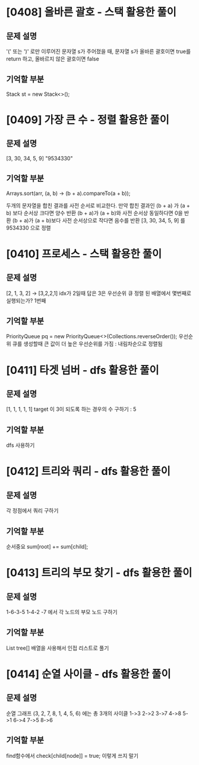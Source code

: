 # [0408] 올바른 괄호 - 스택 활용한 풀이

## 문제 설명

'(' 또는 ')' 로만 이루어진 문자열 s가 주어졌을 때, 문자열 s가 올바른 괄호이면 true를 return 하고, 올바르지 않은 괄호이면 false

## 기억할 부분

Stack<Character> st = new Stack<>();

# [0409] 가장 큰 수 - 정렬 활용한 풀이

## 문제 설명

[3, 30, 34, 5, 9] "9534330"

## 기억할 부분

Arrays.sort(arr, (a, b) -> (b + a).compareTo(a + b));

두개의 문자열을 합친 결과를 사전 순서로 비교한다.
만약 합친 결과인 (b + a) 가 (a + b) 보다 순서상 크다면 양수 반환
(b + a)가 (a + b)와 사전 순서상 동일하다면 0을 반환
(b + a)가 (a + b)보다 사전 순서상으로 작다면 음수를 반환
[3, 30, 34, 5, 9] 를 9534330 으로 정렬

# [0410] 프로세스 - 스택 활용한 풀이

## 문제 설명

[2, 1, 3, 2] -> [3,2,2,1]
idx가 2일때 답은 3은 우선순위 큐 정렬 된 배열에서 몇번째로 실행되는가? 1번째

## 기억할 부분

PriorityQueue<Integer> pq = new PriorityQueue<>(Collections.reverseOrder());
우선순위 큐를 생성할때 큰 값이 더 높은 우선순위를 가짐 : 내림차순으로 정렬됨

# [0411] 타겟 넘버 - dfs 활용한 풀이

## 문제 설명

[1, 1, 1, 1, 1] target 이 3이 되도록 하는 경우의 수 구하기 : 5

## 기억할 부분

dfs 사용하기

# [0412] 트리와 쿼리 - dfs 활용한 풀이

## 문제 설명

각 정점에서 쿼리 구하기

## 기억할 부분

순서중요
sum[root] += sum[child];

# [0413] 트리의 부모 찾기 - dfs 활용한 풀이

## 문제 설명

1-6-3-5
1-4-2
-7
에서 각 노드의 부모 노드 구하기

## 기억할 부분

List<Integer> tree[] 배열을 사용해서 인접 리스트로 풀기

# [0414] 순열 사이클 - dfs 활용한 풀이

## 문제 설명

순열 그래프 (3, 2, 7, 8, 1, 4, 5, 6) 에는 총 3개의 사이클
1->3 2->2 3->7 4->8 5->1 6->4 7->5 8->6

## 기억할 부분

find함수에서 check[child[node]] = true; 이렇게 쓰지 말기
